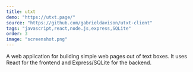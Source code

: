 ```yaml
---
title: utxt
demo: "https://utxt.page/"
source: "https://github.com/gabrieldavison/utxt-client"
tags: "javascript,react,node.js,express,SQLite"
order: 3
image: "screenshot.png"
---
```


A web application for building simple web pages out of text boxes. It uses React for the frontend and Express/SQLite for the backend.
